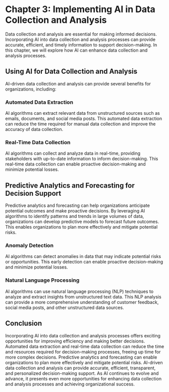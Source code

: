 Chapter 3: Implementing AI in Data Collection and Analysis
==========================================================

Data collection and analysis are essential for making informed decisions. Incorporating AI into data collection and analysis processes can provide accurate, efficient, and timely information to support decision-making. In this chapter, we will explore how AI can enhance data collection and analysis processes.

Using AI for Data Collection and Analysis
-----------------------------------------

AI-driven data collection and analysis can provide several benefits for organizations, including:

### Automated Data Extraction

AI algorithms can extract relevant data from unstructured sources such as emails, documents, and social media posts. This automated data extraction can reduce the time required for manual data collection and improve the accuracy of data collection.

### Real-Time Data Collection

AI algorithms can collect and analyze data in real-time, providing stakeholders with up-to-date information to inform decision-making. This real-time data collection can enable proactive decision-making and minimize potential losses.

Predictive Analytics and Forecasting for Decision Support
---------------------------------------------------------

Predictive analytics and forecasting can help organizations anticipate potential outcomes and make proactive decisions. By leveraging AI algorithms to identify patterns and trends in large volumes of data, organizations can develop predictive models to forecast future outcomes. This enables organizations to plan more effectively and mitigate potential risks.

### Anomaly Detection

AI algorithms can detect anomalies in data that may indicate potential risks or opportunities. This early detection can enable proactive decision-making and minimize potential losses.

### Natural Language Processing

AI algorithms can use natural language processing (NLP) techniques to analyze and extract insights from unstructured text data. This NLP analysis can provide a more comprehensive understanding of customer feedback, social media posts, and other unstructured data sources.

Conclusion
----------

Incorporating AI into data collection and analysis processes offers exciting opportunities for improving efficiency and making better decisions. Automated data extraction and real-time data collection can reduce the time and resources required for decision-making processes, freeing up time for more complex decisions. Predictive analytics and forecasting can enable organizations to plan more effectively and mitigate potential risks. AI-driven data collection and analysis can provide accurate, efficient, transparent, and personalized decision-making support. As AI continues to evolve and advance, it presents even more opportunities for enhancing data collection and analysis processes and achieving organizational success.
